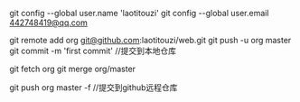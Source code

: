 git config --global user.name  'laotitouzi'
git config --global user.email  442748419@qq.com

git remote add org git@github.com:laotitouzi/web.git
git push -u org master
git commit -m 'first commit'   //提交到本地仓库

git fetch org
git merge org/master

git push org master -f   //提交到github远程仓库	